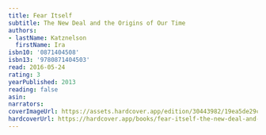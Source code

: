 ```yaml
---
title: Fear Itself
subtitle: The New Deal and the Origins of Our Time
authors:
- lastName: Katznelson
  firstName: Ira
isbn10: '0871404508'
isbn13: '9780871404503'
read: 2016-05-24
rating: 3
yearPublished: 2013
reading: false
asin:
narrators:
coverImageUrl: https://assets.hardcover.app/edition/30443982/19ea5de29c91922e212f9d55bed1493bf8e562b8.jpeg
hardcoverUrl: https://hardcover.app/books/fear-itself-the-new-deal-and-the-origins-of-our-time/editions/30443982
---
```

